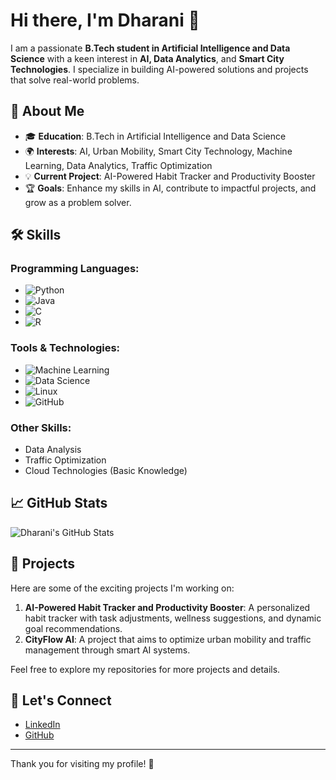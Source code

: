 # Hi there, I'm Dharani 👋

I am a passionate **B.Tech student in Artificial Intelligence and Data Science** with a keen interest in **AI, Data Analytics**, and **Smart City Technologies**. I specialize in building AI-powered solutions and projects that solve real-world problems.

## 🚀 About Me
- 🎓 **Education**: B.Tech in Artificial Intelligence and Data Science
- 🌍 **Interests**: AI, Urban Mobility, Smart City Technology, Machine Learning, Data Analytics, Traffic Optimization
- 💡 **Current Project**: AI-Powered Habit Tracker and Productivity Booster
- 🏆 **Goals**: Enhance my skills in AI, contribute to impactful projects, and grow as a problem solver.

## 🛠️ Skills

### Programming Languages:
- ![Python](https://img.shields.io/badge/Python-3776AB?style=for-the-badge&logo=python&logoColor=white)
- ![Java](https://img.shields.io/badge/Java-007396?style=for-the-badge&logo=java&logoColor=white)
- ![C](https://img.shields.io/badge/C-A8B9CC?style=for-the-badge&logo=c&logoColor=white)
- ![R](https://img.shields.io/badge/R-276DC3?style=for-the-badge&logo=r&logoColor=white)

### Tools & Technologies:
- ![Machine Learning](https://img.shields.io/badge/Machine%20Learning-FF6F00?style=for-the-badge&logo=googlecolab&logoColor=white)
- ![Data Science](https://img.shields.io/badge/Data%20Science-0078D4?style=for-the-badge&logo=microsoft&logoColor=white)
- ![Linux](https://img.shields.io/badge/Linux-FCC624?style=for-the-badge&logo=linux&logoColor=black)
- ![GitHub](https://img.shields.io/badge/GitHub-181717?style=for-the-badge&logo=github&logoColor=white)

### Other Skills:
- Data Analysis
- Traffic Optimization
- Cloud Technologies (Basic Knowledge)

## 📈 GitHub Stats
![Dharani's GitHub Stats](https://github-readme-stats.vercel.app/api?username=Dharani-S93&show_icons=true&count_private=true&hide_title=true&hide=prs&theme=radical)

## 📂 Projects
Here are some of the exciting projects I'm working on:

1. **AI-Powered Habit Tracker and Productivity Booster**: A personalized habit tracker with task adjustments, wellness suggestions, and dynamic goal recommendations.
2. **CityFlow AI**: A project that aims to optimize urban mobility and traffic management through smart AI systems.

Feel free to explore my repositories for more projects and details.

## 💬 Let's Connect
- [LinkedIn](https://www.linkedin.com/in/your-linkedin)
- [GitHub](https://github.com/Dharani-S93)

---

Thank you for visiting my profile! 🚀
